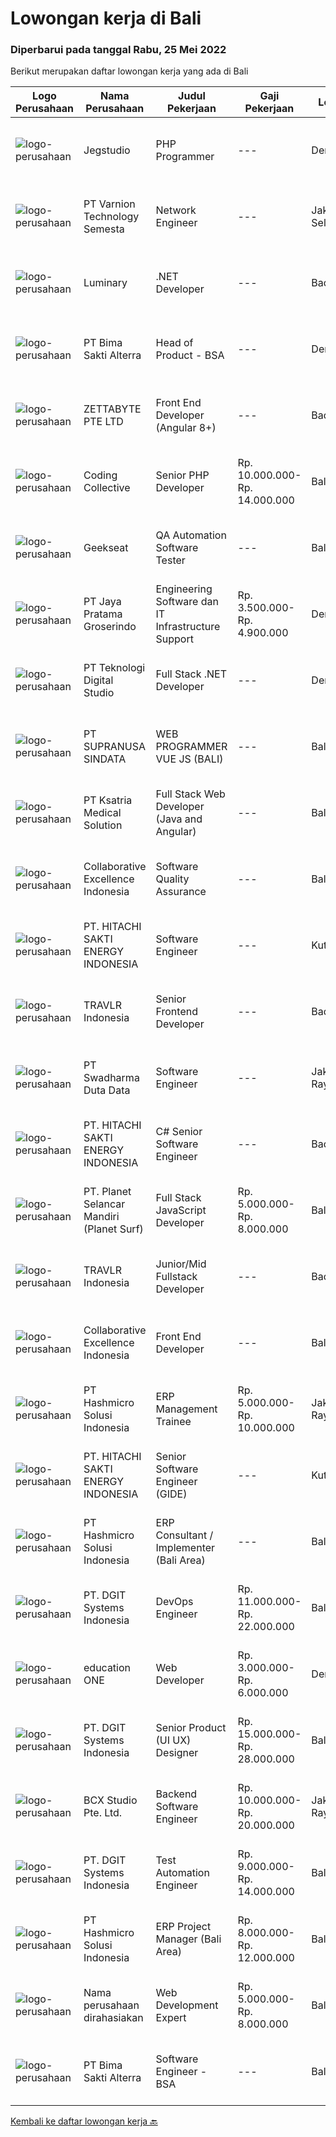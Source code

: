 
  # Lowongan kerja di Bali

  ### Diperbarui pada tanggal Rabu, 25 Mei 2022

  Berikut merupakan daftar lowongan kerja yang ada di Bali

  |Logo Perusahaan | Nama Perusahaan | Judul Pekerjaan | Gaji Pekerjaan | Lokasi | Deskripsi | Tanggal diunggah | Pranala |
  | -------------- | --------------- | --------------- | --------- | --------- | -------------- | ------- | ----------- |
  |![logo-perusahaan](https://image-service-cdn.seek.com.au/986bf57ca2092054095de6767f1d035b7488b992/ee4dce1061f3f616224767ad58cb2fc751b8d2dc)|Jegstudio|PHP Programmer|---|Denpasar|We are looking for several Talented PHP Programmer more spesifically WordPress Programmer to be based in Bali For this exiting role you will need to...|Rabu, 25 Mei 2022|https://www.jobstreet.co.id/id/job/php-programmer-3895738?token=0~fe33aa90-3af0-40a1-bc24-ed4be999c938&sectionRank=1&jobId=jobstreet-id-job-3895738|
|![logo-perusahaan](https://image-service-cdn.seek.com.au/9d519d1d9812b39e882a6e811a0079b9d4f2ef79/ee4dce1061f3f616224767ad58cb2fc751b8d2dc)|PT Varnion Technology Semesta|Network Engineer|---|Jakarta Selatan|Job Description: Technical support client Standby shifting Installation switch, router, radio, server Handling troubleshoot/problem solving...|Selasa, 24 Mei 2022|https://www.jobstreet.co.id/id/job/network-engineer-3893682?token=0~fe33aa90-3af0-40a1-bc24-ed4be999c938&sectionRank=2&jobId=jobstreet-id-job-3893682|
|![logo-perusahaan](https://image-service-cdn.seek.com.au/9b3cf919e5425d2cb0c2526ec2a3dade7109bb01/ee4dce1061f3f616224767ad58cb2fc751b8d2dc)|Luminary|.NET Developer|---|Badung|We have been certified a Great Place to Work for the last 6 years in a row. This year we were also certified in Indonesia for the first time. We have...|Rabu, 25 Mei 2022|https://www.jobstreet.co.id/id/job/.net-developer-3895611?token=0~fe33aa90-3af0-40a1-bc24-ed4be999c938&sectionRank=3&jobId=jobstreet-id-job-3895611|
|![logo-perusahaan](https://image-service-cdn.seek.com.au/3b449304b19b7a5909fe2d6166b69cb2e3dfc9ad/ee4dce1061f3f616224767ad58cb2fc751b8d2dc)|PT Bima Sakti Alterra|Head of Product - BSA|---|Denpasar|Job Description: Accomplish requirements gathering process between external and internal stakeholders. Understands the market, the customer, the...|Rabu, 25 Mei 2022|https://www.jobstreet.co.id/id/job/head-of-product-bsa-3895644?token=0~fe33aa90-3af0-40a1-bc24-ed4be999c938&sectionRank=4&jobId=jobstreet-id-job-3895644|
|![logo-perusahaan](https://image-service-cdn.seek.com.au/d6f07ae1ef1c30933944876d0a20460f9f186c19/ee4dce1061f3f616224767ad58cb2fc751b8d2dc)|ZETTABYTE PTE LTD|Front End Developer (Angular 8+)|---|Badung|Job DescriptionWe are looking for a Front-End Web Developer who is motivated to combine the art of design with the art of programming....|Selasa, 24 Mei 2022|https://www.jobstreet.co.id/id/job/front-end-developer-angular-8-3873476?token=0~fe33aa90-3af0-40a1-bc24-ed4be999c938&sectionRank=5&jobId=jobstreet-id-job-3873476|
|![logo-perusahaan](https://image-service-cdn.seek.com.au/24a7297959412a4000416265921f6daa6368513d/ee4dce1061f3f616224767ad58cb2fc751b8d2dc)|Coding Collective|Senior PHP Developer|Rp. 10.000.000-Rp. 14.000.000|Bali|The ideal candidate is a highly resourceful and innovative developer with extensive experience in the layout, design, and coding of websites...|Minggu, 22 Mei 2022|https://www.jobstreet.co.id/id/job/senior-php-developer-3882020?token=0~fe33aa90-3af0-40a1-bc24-ed4be999c938&sectionRank=6&jobId=jobstreet-id-job-3882020|
|![logo-perusahaan](https://image-service-cdn.seek.com.au/a94166d692fda70a364e9d5191d7ced8a65f1597/ee4dce1061f3f616224767ad58cb2fc751b8d2dc)|Geekseat|QA Automation Software Tester|---|Bali|We’re looking for an Outstanding Automation Software Tester to join our Awesome Engineering Team. As an Automation Software Tester, you will design...|Sabtu, 21 Mei 2022|https://www.jobstreet.co.id/id/job/qa-automation-software-tester-3872721?token=0~fe33aa90-3af0-40a1-bc24-ed4be999c938&sectionRank=7&jobId=jobstreet-id-job-3872721|
|![logo-perusahaan](https://image-service-cdn.seek.com.au/d30cdd42ce42d1f25e42a0cfe4b1cefd46b97989/ee4dce1061f3f616224767ad58cb2fc751b8d2dc)|PT Jaya Pratama Groserindo|Engineering Software dan IT Infrastructure Support|Rp. 3.500.000-Rp. 4.900.000|Denpasar|Kualifikasi :   Lulusan Sarjana Komputer Science / Information Technology (IT ) Minimum IPK 3,00 Usia 20 - 30 tahun  Menguasai C#, ASP.Net , Visual...|Rabu, 18 Mei 2022|https://www.jobstreet.co.id/id/job/engineering-software-dan-it-infrastructure-support-3887379?token=0~fe33aa90-3af0-40a1-bc24-ed4be999c938&sectionRank=8&jobId=jobstreet-id-job-3887379|
|![logo-perusahaan](https://image-service-cdn.seek.com.au/2c8f060e5cc9c764aa1c8c5e93e0ea44df35bf63/ee4dce1061f3f616224767ad58cb2fc751b8d2dc)|PT Teknologi Digital Studio|Full Stack .NET Developer|---|Denpasar|Roles and Responsibilities You will be working in a SCRUM team consisting of multiple roles such as PO, Developers, QA, and BA to develop cutting edge...|Selasa, 24 Mei 2022|https://www.jobstreet.co.id/id/job/full-stack-.net-developer-3893668?token=0~fe33aa90-3af0-40a1-bc24-ed4be999c938&sectionRank=9&jobId=jobstreet-id-job-3893668|
|![logo-perusahaan](https://image-service-cdn.seek.com.au/a50d942d1a834f67ed0f6529eed213256bc2fbab/ee4dce1061f3f616224767ad58cb2fc751b8d2dc)|PT SUPRANUSA SINDATA|WEB PROGRAMMER VUE JS (BALI)|---|Bali|Kualifikasi: Minimal Pendidikan S1 Information Technology / Computer Science dengan minimal IPK 3.00 Pengalaman minimal 1 tahun dengan pemrograman...|Sabtu, 21 Mei 2022|https://www.jobstreet.co.id/id/job/web-programmer-vue-js-bali-3879484?token=0~fe33aa90-3af0-40a1-bc24-ed4be999c938&sectionRank=10&jobId=jobstreet-id-job-3879484|
|![logo-perusahaan](https://image-service-cdn.seek.com.au/31a711d9e711406724557d4cf1a8fb539c81c80e/ee4dce1061f3f616224767ad58cb2fc751b8d2dc)|PT Ksatria Medical Solution|Full Stack Web Developer (Java and Angular)|---|Bali|We are looking for a full stack web developer who is experienced in Angular and Java technology stack.   Responsibilities-Frontend  Develop responsive...|Minggu, 22 Mei 2022|https://www.jobstreet.co.id/id/job/full-stack-web-developer-java-and-angular-3882249?token=0~fe33aa90-3af0-40a1-bc24-ed4be999c938&sectionRank=11&jobId=jobstreet-id-job-3882249|
|![logo-perusahaan](https://image-service-cdn.seek.com.au/33ea8296c1c70739037d8b3472ff9ec4faeeab9d/ee4dce1061f3f616224767ad58cb2fc751b8d2dc)|Collaborative Excellence Indonesia|Software Quality Assurance|---|Bali|Responsibilities: Develops and maintains test scenarios and end user test scripts to verify new functionality performs as designed and meets customer...|Jumat, 20 Mei 2022|https://www.jobstreet.co.id/id/job/software-quality-assurance-3877285?token=0~fe33aa90-3af0-40a1-bc24-ed4be999c938&sectionRank=12&jobId=jobstreet-id-job-3877285|
|![logo-perusahaan](https://image-service-cdn.seek.com.au/ee11ed734d20395b0d03b7bdf63c843e97536e42/ee4dce1061f3f616224767ad58cb2fc751b8d2dc)|PT. HITACHI SAKTI ENERGY INDONESIA|Software Engineer|---|Kuta|Hitachi Energy is a pioneering technology leader that is helping to increase access to affordable, reliable, sustainable, and modern energy for all....|Jumat, 20 Mei 2022|https://www.jobstreet.co.id/id/job/software-engineer-3879035?token=0~fe33aa90-3af0-40a1-bc24-ed4be999c938&sectionRank=13&jobId=jobstreet-id-job-3879035|
|![logo-perusahaan](https://image-service-cdn.seek.com.au/8881c4ce6be39b024737b9684ad37bb91ca6029f/ee4dce1061f3f616224767ad58cb2fc751b8d2dc)|TRAVLR Indonesia|Senior Frontend Developer|---|Badung|Requirment : Expert in web development(HTML/CSS/Javascript) Expert in Vue/React JS NUXT/NEXT JS is a plus Expert in modern CSS framework such as...|Jumat, 20 Mei 2022|https://www.jobstreet.co.id/id/job/senior-frontend-developer-3877763?token=0~fe33aa90-3af0-40a1-bc24-ed4be999c938&sectionRank=14&jobId=jobstreet-id-job-3877763|
|![logo-perusahaan](https://image-service-cdn.seek.com.au/e55e3708620a7ff5e7da329d1725ee01ed113417/ee4dce1061f3f616224767ad58cb2fc751b8d2dc)|PT Swadharma Duta Data|Software Engineer|---|Jakarta Raya|Software Development (.net) Memahami konsep pengembangan aplikasi Memahami konsep Microservices Architecture Familiar dengan Konsep Dasar dari Linux...|Kamis, 19 Mei 2022|https://www.jobstreet.co.id/id/job/software-engineer-3889138?token=0~fe33aa90-3af0-40a1-bc24-ed4be999c938&sectionRank=15&jobId=jobstreet-id-job-3889138|
|![logo-perusahaan](https://image-service-cdn.seek.com.au/ee11ed734d20395b0d03b7bdf63c843e97536e42/ee4dce1061f3f616224767ad58cb2fc751b8d2dc)|PT. HITACHI SAKTI ENERGY INDONESIA|C# Senior Software Engineer|---|Badung|The Hitachi Energy business offers power and automation products, systems, service and software solutions across the generation, transmission, and...|Jumat, 20 Mei 2022|https://www.jobstreet.co.id/id/job/c-senior-software-engineer-3879038?token=0~fe33aa90-3af0-40a1-bc24-ed4be999c938&sectionRank=16&jobId=jobstreet-id-job-3879038|
|![logo-perusahaan](https://image-service-cdn.seek.com.au/74a5afca3317ccf3a83e9c8ec7da13d707d16704/ee4dce1061f3f616224767ad58cb2fc751b8d2dc)|PT. Planet Selancar Mandiri (Planet Surf)|Full Stack JavaScript Developer|Rp. 5.000.000-Rp. 8.000.000|Bali|Requiremrents: Bachelor of Computer Science/Information System Minimum has one year of working experience in related field Minimum 20 years old and...|Jumat, 20 Mei 2022|https://www.jobstreet.co.id/id/job/full-stack-javascript-developer-3878487?token=0~fe33aa90-3af0-40a1-bc24-ed4be999c938&sectionRank=17&jobId=jobstreet-id-job-3878487|
|![logo-perusahaan](https://image-service-cdn.seek.com.au/8881c4ce6be39b024737b9684ad37bb91ca6029f/ee4dce1061f3f616224767ad58cb2fc751b8d2dc)|TRAVLR Indonesia|Junior/Mid Fullstack Developer|---|Badung|Qualifications &amp; minimum requirements: 1+ years professional programming experience in OOP language such as C# or Java Experienced in developing...|Jumat, 20 Mei 2022|https://www.jobstreet.co.id/id/job/junior-mid-fullstack-developer-3877480?token=0~fe33aa90-3af0-40a1-bc24-ed4be999c938&sectionRank=18&jobId=jobstreet-id-job-3877480|
|![logo-perusahaan](https://image-service-cdn.seek.com.au/33ea8296c1c70739037d8b3472ff9ec4faeeab9d/ee4dce1061f3f616224767ad58cb2fc751b8d2dc)|Collaborative Excellence Indonesia|Front End Developer|---|Bali|Requirements: You probably have 2-3 years of relevant experience as a web developer. UI developer or front-end engineer in commercial projects. As a...|Jumat, 20 Mei 2022|https://www.jobstreet.co.id/id/job/front-end-developer-3877289?token=0~fe33aa90-3af0-40a1-bc24-ed4be999c938&sectionRank=19&jobId=jobstreet-id-job-3877289|
|![logo-perusahaan](https://image-service-cdn.seek.com.au/f6d60ad46f70dbd67cd5ea70ad66341689963cbd/ee4dce1061f3f616224767ad58cb2fc751b8d2dc)|PT Hashmicro Solusi Indonesia|ERP Management Trainee|Rp. 5.000.000-Rp. 10.000.000|Jakarta Raya|Have a knowledge about ERP SoftwareResponsibilities: Receive classroom instruction in subjects related (ERP Software) to their rotational experience....|Jumat, 20 Mei 2022|https://www.jobstreet.co.id/id/job/erp-management-trainee-3890721?token=0~fe33aa90-3af0-40a1-bc24-ed4be999c938&sectionRank=20&jobId=jobstreet-id-job-3890721|
|![logo-perusahaan](https://image-service-cdn.seek.com.au/609c65e768882c9d713b0b3c799a28dfacf66ee9/ee4dce1061f3f616224767ad58cb2fc751b8d2dc)|PT. HITACHI SAKTI ENERGY INDONESIA|Senior Software Engineer (GIDE)|---|Kuta|At Hitachi Energy our purpose is advancing a sustainable energy future for all. We bring power to our homes, schools, hospitals, and factories. Join...|Jumat, 20 Mei 2022|https://www.jobstreet.co.id/id/job/senior-software-engineer-gide-3879031?token=0~fe33aa90-3af0-40a1-bc24-ed4be999c938&sectionRank=21&jobId=jobstreet-id-job-3879031|
|![logo-perusahaan](https://image-service-cdn.seek.com.au/f6d60ad46f70dbd67cd5ea70ad66341689963cbd/ee4dce1061f3f616224767ad58cb2fc751b8d2dc)|PT Hashmicro Solusi Indonesia|ERP Consultant / Implementer (Bali Area)|---|Bali|*Fill this form to start our recruitment...|Jumat, 20 Mei 2022|https://www.jobstreet.co.id/id/job/erp-consultant-implementer-bali-area-3878043?token=0~fe33aa90-3af0-40a1-bc24-ed4be999c938&sectionRank=22&jobId=jobstreet-id-job-3878043|
|![logo-perusahaan](https://image-service-cdn.seek.com.au/86a88c2f6d7d45552583132278caf70ef23e7608/ee4dce1061f3f616224767ad58cb2fc751b8d2dc)|PT. DGIT Systems Indonesia|DevOps Engineer|Rp. 11.000.000-Rp. 22.000.000|Bali|We are looking for a DevOps Engineer to join an engineering-lead team of developers working on our telecommunications delivery platform Telflow (learn...|Kamis, 19 Mei 2022|https://www.jobstreet.co.id/id/job/devops-engineer-3889041?token=0~fe33aa90-3af0-40a1-bc24-ed4be999c938&sectionRank=23&jobId=jobstreet-id-job-3889041|
|![logo-perusahaan](https://image-service-cdn.seek.com.au/c05581680914cf46d7f6856015656c07552d502e/ee4dce1061f3f616224767ad58cb2fc751b8d2dc)|education ONE|Web Developer|Rp. 3.000.000-Rp. 6.000.000|Denpasar|Job Description : Design website pages that are user-friendly, attractive, and engaging, while remaining true to the company brand and promoting the...|Rabu, 18 Mei 2022|https://www.jobstreet.co.id/id/job/web-developer-3887303?token=0~fe33aa90-3af0-40a1-bc24-ed4be999c938&sectionRank=24&jobId=jobstreet-id-job-3887303|
|![logo-perusahaan](https://image-service-cdn.seek.com.au/86a88c2f6d7d45552583132278caf70ef23e7608/ee4dce1061f3f616224767ad58cb2fc751b8d2dc)|PT. DGIT Systems Indonesia|Senior Product (UI UX) Designer|Rp. 15.000.000-Rp. 28.000.000|Bali|Get to know the TeamWe value positive work ethics as you are. You will be part of an International, diverse team of talented squads of product...|Jumat, 20 Mei 2022|https://www.jobstreet.co.id/id/job/senior-product-ui-ux-designer-3879105?token=0~fe33aa90-3af0-40a1-bc24-ed4be999c938&sectionRank=25&jobId=jobstreet-id-job-3879105|
|![logo-perusahaan](https://image-service-cdn.seek.com.au/21406f519358b8335deea1347e37dfc2ef150f79/ee4dce1061f3f616224767ad58cb2fc751b8d2dc)|BCX Studio Pte. Ltd.|Backend Software Engineer|Rp. 10.000.000-Rp. 20.000.000|Jakarta Raya|BCX Studio is a Singapore-based company, our mission is to build an enterprise-grade online commerce platform to empower SME to compete in the...|Rabu, 18 Mei 2022|https://www.jobstreet.co.id/id/job/backend-software-engineer-9589842/origin/sg?token=0~fe33aa90-3af0-40a1-bc24-ed4be999c938&sectionRank=26&jobId=jobstreet-sg-job-9589842|
|![logo-perusahaan](https://image-service-cdn.seek.com.au/86a88c2f6d7d45552583132278caf70ef23e7608/ee4dce1061f3f616224767ad58cb2fc751b8d2dc)|PT. DGIT Systems Indonesia|Test Automation Engineer|Rp. 9.000.000-Rp. 14.000.000|Bali|We are looking for talented Test Engineer or Test Automation Engineer to join an experienced team working on our flagship product Telflow, a...|Kamis, 19 Mei 2022|https://www.jobstreet.co.id/id/job/test-automation-engineer-3887841?token=0~fe33aa90-3af0-40a1-bc24-ed4be999c938&sectionRank=27&jobId=jobstreet-id-job-3887841|
|![logo-perusahaan](https://image-service-cdn.seek.com.au/f6d60ad46f70dbd67cd5ea70ad66341689963cbd/ee4dce1061f3f616224767ad58cb2fc751b8d2dc)|PT Hashmicro Solusi Indonesia|ERP Project Manager (Bali Area)|Rp. 8.000.000-Rp. 12.000.000|Bali|Responsibilities: Manage and ensure ERP projects are done on time, on budget and on scope with high customer satisfaction Developing project plans,...|Jumat, 20 Mei 2022|https://www.jobstreet.co.id/id/job/erp-project-manager-bali-area-3890631?token=0~fe33aa90-3af0-40a1-bc24-ed4be999c938&sectionRank=28&jobId=jobstreet-id-job-3890631|
|![logo-perusahaan](https://i.ibb.co/sqvTCh9/112815900-stock-vector-no-image-available-icon-flat-vector.webp)|Nama perusahaan dirahasiakan|Web Development Expert|Rp. 5.000.000-Rp. 8.000.000|Bali|·Established Export company in Bali Seeks For  Web Development Expert for back end web development.* Choosing &amp; Selecting a template to work...|Rabu, 18 Mei 2022|https://www.jobstreet.co.id/id/job/web-development-expert-3886551?token=0~fe33aa90-3af0-40a1-bc24-ed4be999c938&sectionRank=29&jobId=jobstreet-id-job-3886551|
|![logo-perusahaan](https://image-service-cdn.seek.com.au/3b449304b19b7a5909fe2d6166b69cb2e3dfc9ad/ee4dce1061f3f616224767ad58cb2fc751b8d2dc)|PT Bima Sakti Alterra|Software Engineer - BSA|---|Bali|Area Responsibility:● Develop software solutions by studying information needs; conferring with users; studying systems flow, data usage and work...|Rabu, 18 Mei 2022|https://www.jobstreet.co.id/id/job/software-engineer-bsa-3885913?token=0~fe33aa90-3af0-40a1-bc24-ed4be999c938&sectionRank=30&jobId=jobstreet-id-job-3885913|


  [Kembali ke daftar lowongan kerja 🔙](../README.md#daftar-lowongan-kerja)
  